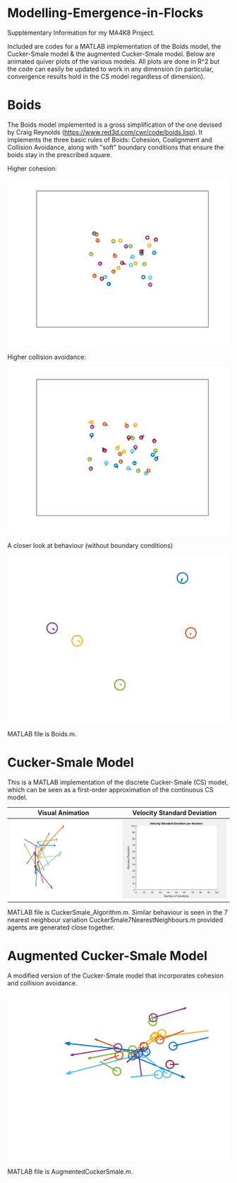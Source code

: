# Modelling-Emergence-in-Flocks
Supplementary Information for my MA4K8 Project.

Included are codes for a MATLAB implementation of the Boids model, the Cucker-Smale model & the augmented Cucker-Smale model. Below are animated quiver plots of the various models. All plots are done in R^2 but the code can easily be updated to work in any dimension (in particular, convergence results hold in the CS model regardless of dimension).

# Boids

The Boids model implemented is a gross simplification of the one devised by Craig Reynolds (https://www.red3d.com/cwr/code/boids.lisp). It implements the three basic rules of Boids: Cohesion, Coalignment and Collision Avoidance, along with "soft" boundary conditions that ensure the boids stay in the prescribed square.

Higher cohesion:

<p align="center">
<img src="Images/Boids.gif">
</p>

Higher collision avoidance:

<p align="center">
<img src="Images/BoidsStrongAvoidance.gif">
</p>

A closer look at behaviour (without boundary conditions)
<p align="center">
<img src="Images/BoidsZoom.gif">
</p>

MATLAB file is Boids.m.

# Cucker-Smale Model

This is a MATLAB implementation of the discrete Cucker-Smale (CS) model, which can be seen as a first-order approximation of the continuous CS model.


Visual Animation             |  Velocity Standard Deviation
:-------------------------:|:-------------------------:
![](Images/CSAnimated.gif)  |  ![](Images/CSAnimatedGraph.gif)

MATLAB file is CuckerSmale_Algorithm.m. Similar behaviour is seen in the 7 nearest neighbour variation CuckerSmale7NearestNeighbours.m provided agents are generated close together.

# Augmented Cucker-Smale Model

A modified version of the Cucker-Smale model that incorporates cohesion and collision avoidance.

<p align="center">
<img src="Images/CSAnimatedAugmented1reduced.gif">
</p>

MATLAB file is AugmentedCuckerSmale.m.
